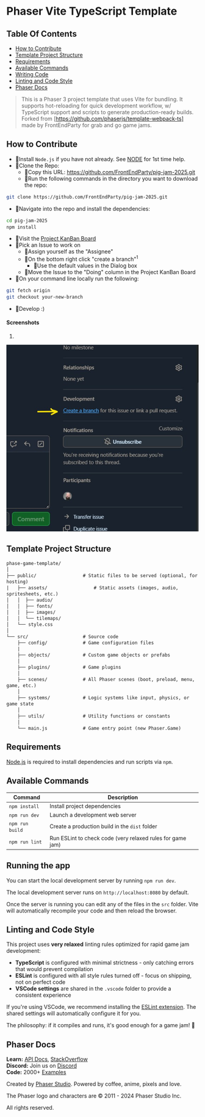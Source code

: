# Phaser Vite TypeScript Template

## Table Of Contents
- [How to Contribute](#how-to-contribute)
- [Template Project Structure](#template-project-structure)
- [Requirements](#requirements)
- [Available Commands](#available-commands)
- [Writing Code](#writing-code)
- [Linting and Code Style](#-linting-and-code-style)
- [Phaser Docs](#phaser-docs)

> This is a Phaser 3 project template that uses Vite for bundling. It supports hot-reloading for quick development workflow, w/ TypeScript support and scripts to generate production-ready builds. Forked from [https://github.com/phaserjs/template-webpack-ts] made by FrontEndParty for grab and go game jams.

## How to Contribute
- 🐷Install `Node.js` if you have not already. See [NODE](./docs/NODE.md) for 1st time help.
- 🐷Clone the Repo:
  - 🐖Copy this URL: https://github.com/FrontEndParty/pig-jam-2025.git
  - 🐖Run the following commands in the directory you want to download the repo:
```sh
git clone https://github.com/FrontEndParty/pig-jam-2025.git
```
- 🐷Navigate into the repo and install the dependencies:
```sh
cd pig-jam-2025
npm install
```
- 🐷Visit the [Project KanBan Board](https://github.com/orgs/FrontEndParty/projects/8)
- 🐷Pick an Issue to work on
  - 🐖Assign yourself as the "Assignee"
  - 🐖On the bottom right click "create a branch"<sup>1</sup>
    - 🐽Use the default values in the Dialog box
  - 🐖Move the Issue to the "Doing" column in the Project KanBan Board
- 🐷On your command line locally run the following:
```sh
git fetch origin
git checkout your-new-branch
```
- 🐷Develop :)

#### Screenshots
1.

<img src="./docs/.screenshots/create-a-branch.jpg"/>

## Template Project Structure
```
phase-game-template/
│
├── public/                 # Static files to be served (optional, for hosting)
|   ├── assets/                 # Static assets (images, audio, spritesheets, etc.)
│   │  ├── audio/
│   │  ├── fonts/
│   │  ├── images/
│   │  └── tilemaps/
│   └── style.css
│
└── src/                    # Source code
    ├── config/             # Game configuration files
    |
    ├── objects/            # Custom game objects or prefabs
    │
    ├── plugins/            # Game plugins
    │
    ├── scenes/             # All Phaser scenes (boot, preload, menu, game, etc.)
    │
    ├── systems/            # Logic systems like input, physics, or game state
    │
    ├── utils/              # Utility functions or constants
    │
    └── main.js             # Game entry point (new Phaser.Game)
```

## Requirements

[Node.js](https://nodejs.org) is required to install dependencies and run scripts via `npm`.

## Available Commands

| Command | Description |
|---------|-------------|
| `npm install` | Install project dependencies |
| `npm run dev` | Launch a development web server |
| `npm run build` | Create a production build in the `dist` folder |
| `npm run lint` | Run ESLint to check code (very relaxed rules for game jam) |

## Running the app
You can start the local development server by running `npm run dev`.

The local development server runs on `http://localhost:8080` by default.

Once the server is running you can edit any of the files in the `src` folder. Vite will automatically recompile your code and then reload the browser.

## Linting and Code Style

This project uses **very relaxed** linting rules optimized for rapid game jam development:

- **TypeScript** is configured with minimal strictness - only catching errors that would prevent compilation
- **ESLint** is configured with all style rules turned off - focus on shipping, not on perfect code
- **VSCode settings** are shared in the `.vscode` folder to provide a consistent experience

If you're using VSCode, we recommend installing the [ESLint extension](https://marketplace.visualstudio.com/items?itemName=dbaeumer.vscode-eslint). The shared settings will automatically configure it for you.

The philosophy: if it compiles and runs, it's good enough for a game jam! 🚀

## Phaser Docs

**Learn:** [API Docs](https://newdocs.phaser.io), [StackOverflow](https://stackoverflow.com/questions/tagged/phaser-framework)<br />
**Discord:** Join us on [Discord](https://discord.gg/phaser)<br />
**Code:** 2000+ [Examples](https://labs.phaser.io)<br />

Created by [Phaser Studio](mailto:support@phaser.io). Powered by coffee, anime, pixels and love.

The Phaser logo and characters are &copy; 2011 - 2024 Phaser Studio Inc.

All rights reserved.
